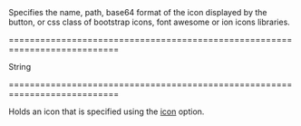<!--**
/*-------------------------------------------
    Auto-generated file. Do not modify.
-------------------------------------------

**-->
<!--d-->Specifies the name, path, base64 format of the icon displayed by the button, or css class of bootstrap icons, font awesome or ion icons libraries.<!--/d-->
===========================================================================
<!--type-->String<!--/type-->
===========================================================================

<!--shortDescription-->
Holds an icon that is specified using the [icon](/Documentation/ApiReference/UI_Widgets/dxButton/Configuration/#icon) option.
<!--/shortDescription-->

<!--fullDescription-->

<!--/fullDescription-->